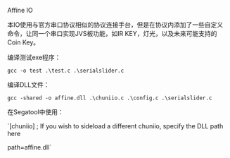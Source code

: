 Affine IO

本IO使用与官方串口协议相似的协议连接手台，但是在协议内添加了一些自定义命令，让同一个串口实现JVS板功能，如IR KEY，灯光，以及未来可能支持的Coin Key。

编译测试exe程序：

`gcc -o test .\test.c .\serialslider.c`

编译DLL文件：

`gcc -shared -o affine.dll .\chuniio.c .\config.c .\serialslider.c`

在Segatool中使用：

`[chuniio]
; If you wish to sideload a different chuniio, specify the DLL path here

path=affine.dll`


